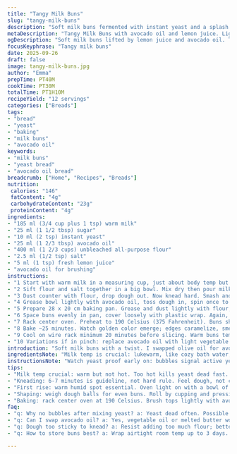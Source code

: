 ```yaml
---
title: "Tangy Milk Buns"
slug: "tangy-milk-buns"
description: "Soft milk buns fermented with instant yeast and a splash of lemon juice for subtle tang. Olive oil swapped for avocado oil for a buttery undertone. Kneaded till smooth, risen in warm spot twice, baked to golden crust. Well aerated texture, slightly chewy but tender inside. Great for sandwiches or breakfast. Keeps 2-3 days airtight. Aroma hints nutty citrus."
metaDescription: "Tangy Milk Buns with avocado oil and lemon juice. Lightly chewy crumb, golden crust. Twice risen, baked till hollow tap sounds. Fresh kept 2-3 days sealed."
ogDescription: "Soft milk buns lifted by lemon juice and avocado oil. Twice risen, baked to golden crisp. Chewy crumb, airy holes. Store airtight, freeze for longer."
focusKeyphrase: "Tangy milk buns"
date: 2025-09-26
draft: false
image: tangy-milk-buns.jpg
author: "Emma"
prepTime: PT40M
cookTime: PT30M
totalTime: PT1H10M
recipeYield: "12 servings"
categories: ["Breads"]
tags:
- "bread"
- "yeast"
- "baking"
- "milk buns"
- "avocado oil"
keywords:
- "milk buns"
- "yeast bread"
- "avocado oil bread"
breadcrumb: ["Home", "Recipes", "Breads"]
nutrition: 
 calories: "146"
 fatContent: "4g"
 carbohydrateContent: "23g"
 proteinContent: "4g"
ingredients:
- "185 ml (3/4 cup plus 1 tsp) warm milk"
- "25 ml (1 1/2 tbsp) sugar"
- "10 ml (2 tsp) instant yeast"
- "25 ml (1 2/3 tbsp) avocado oil"
- "400 ml (1 2/3 cups) unbleached all-purpose flour"
- "2.5 ml (1/2 tsp) salt"
- "5 ml (1 tsp) fresh lemon juice"
- "avocado oil for brushing"
instructions:
- "1 Start with warm milk in a measuring cup, just about body temp but no hotter. Toss in sugar, lemon juice, instant yeast. Stir lightly; wait until bubbles peek on surface like tiny frothy windows. If nothing, yeast is dead or water too hot. 5-8 minutes, max. When frothy, add avocado oil. Stir slowly, keep bubbles intact."
- "2 Sift flour and salt together in a big bowl. Mix dry then pour milk mix over slowly, stirring aggressively with wooden spoon or silicone spatula till dough clumps. Sticky, shaggy, no problem. Avoid adding more flour here. Let it rough."
- "3 Dust counter with flour, drop dough out. Now knead hard. Smash and fold 6-7 minutes. Dough transitions from sticky blob to supple and slightly tacky ball. Too dry? Small splash cold water. Too wet? Dust flour bit by bit but no more than needed. Dough’s feel here says a lot about bun texture later. Form tight ball."
- "4 Grease bowl lightly with avocado oil, toss dough in, spin once to coat all sides. Cover with cling film, press down slightly so it hugs dough. Place in warm, humid spot—near boiling water bowl or oven light on. Let rest about 1 hr 45 mins to 2 hrs or until it doubles—look for smooth dough with bubbles just under surface, kind of jiggly when poked. Not done? Wait more, no rush but heat’s key."
- "5 Prepare 28 x 20 cm baking pan. Grease and dust lightly with flour, don’t skip. Prevents burning sticky bottoms. Punch dough down gently, divide into 12 chunks. Use scale for consistency if you want even buns that bake uniformly. Roll into tight balls by cupping one hand, roll dough into palm while pressing lightly on counter. Smooth skin is key."
- "6 Space buns evenly in pan, cover loosely with plastic wrap. Again, rest in warm spot. About 50-65 minutes. Buns swell, nearly double, pull apart slightly. Poke test: indentation stays a bit; if springs back quick, needs more. Best to avoid overproofing or buns collapse in oven."
- "7 Rack center oven. Preheat to 190 Celsius (375 Fahrenheit). Buns should look puffed, shiny. Brush tops lightly with avocado oil—adds sheen and helps crust crisp and color right. Skip too much oil or they’ll be greasy."
- "8 Bake ~25 minutes. Watch golden color emerge; edges caramelize, smell deepens from yeasty softness to toasty warmth. Tap bottoms—hollow sound means cooked through, not doughy. Color is guide, listen and smell your oven’s unique cues."
- "9 Cool on wire rack minimum 20 minutes before slicing. Warm buns tempt slicing now but crumb can smear or compress. Patience yields light texture, chewy crumb with little holes, airy but structured. Keep in airtight container room temp 2-3 days. Refrigeration dries quickly. Freeze to store longer."
- "10 Variations if in pinch: replace avocado oil with light vegetable oil or melted butter but expect subtle flavor shift. Swap lemon juice for a teaspoon apple cider vinegar to activate yeast differently. Adding 15-20 ml oat flour to replace some AP flour makes crumb reflect rustic mill notes."
introduction: "Soft milk buns with a twist. I swapped olive oil for avocado oil for a buttery note and added lemon juice to boost yeast activity and add a subtle tang. You get a nicely risen, lightly chewy crumb without heaviness. Milk and sugar create moistness, but don’t overheat milk or yeast dies—signaled by no bubbles after 5-8 minutes waiting. Kneading’s where it goes from dumpy sticky to silk. Resting twice builds air pockets and dough volume that speak of hours, not minutes. Baking's about smells—yeasty, toasty, golden crust’s a visual treat. Test doneness with thumps and appearance, not just the clock. Temps and timing fluctuate in every kitchen."
ingredientsNote: "Milk temp is crucial: lukewarm, like cozy bath water; too hot kills yeast. Sugar feeds yeast but too much hampers rise; I lowered from original 2 tbsp to 1 1/2 for avoid gummy inside. Lemon juice tweaks acidity to perfect yeast alive buzz, replace with apple cider vinegar for milder sour note. Avocado oil over olive here for neutral buttery undertone and better browning. Flour should be unbleached all-purpose, no need for bread flour—it creates perfect light chew without heaviness. Salt is low but vital—it tempers yeast and strengthens gluten. Avoid over-flouring as dough texture determines bread lightness. Keep oils ready for bowl and brush; helps dough slide and gives crust shine."
instructionsNote: "Watch yeast proof early on: bubbles signal active yeast. If none by 8 minutes, don’t proceed—dump mix, yeast dead or temp wrong. Kneading time varies; judge by dough texture not clock. Too sticky? Little flour is better than too much. Dough should bounce back to light finger poke, not stick or fall flat. Double rises require warm, humid environments. Try warm oven light on with bowl of boiling water if room cold. Buns at second rise should be glossy and swollen, not flattened—poke test key. During baking, visual cues beat timers—golden crust, caramel spots, hollow tap sound at bottom means ready. Avoid cutting warm buns or crumb will be gummy. Store airtight and avoid fridge—they dry out fast. Freeze if needed and toast next day."
tips:
- "Milk temp crucial: warm but not hot. Too hot kills yeast dead fast. Wait for bubbles on surface after mixing yeast, sugar, lemon juice. No bubbles after 8 minutes? Dump and start fresh. Yeast freshness matters more than flour brand. Use instant yeast for quick proof; active dry needs activation beforehand. Lemon juice tweaks acidity; swap with apple cider vinegar but flavor shifts slightly. Keep mixing gentle when adding oil to keep bubbles intact. Bubbles early on spell later rise and crumb airiness."
- "Kneading: 6-7 minutes is guideline, not hard rule. Feel dough, not clock. Starts sticky, rough, then smooth and tacky ball forms. Too dry? Dip fingers in water before adding small splash cold water, avoid flour dusting beyond initial sifted. Over-flouring kills chewiness, leads to dense crumb. Dough should bounce back lightly to finger press, not stick to skin. Trust texture cues. Kneading builds gluten key for soft structure. No machine needed, hand kneading develops feel and control better here."
- "First rise: warm humid spot essential. Oven light on with a bowl of boiling water inside or near heater. Dough surface doubles, smooth with sub-surface bubbles. Jiggly when poked is good sign. Take your time; rushed rise means collapsed buns on baking. Cling film should hug dough no gaps to keep moisture in. Avoid drafts or cold spots; yeast can stall or die. It’s a waiting game with signs visible. If rise slow, double check water temp on yeast proof or room temp. Adjust accordingly. More humidity, less crust dryness, better oven spring."
- "Shaping: weigh dough balls for even buns. Roll by cupping and pressing lightly on counter to get tight skin. Smooth skin helps crust color and seam sealing. Don’t stretch too tight or buns will shrink back during proof. Space evenly on pan with room for swelling. Cover loosely so buns don’t dry but still get airflow for crust development. Second rise same warm spot. Buns nearly double again. Poke test is key; slow indentation rebound means ready. Springs back like rubber band means wait more. Overproofed buns flatten and collapse in oven - avoid by sensing, not timing."
- "Baking: rack center oven at 190 Celsius. Brush tops lightly with avocado oil for sheen and crisp crust, skip excess oil or greasy edge forms. Bake about 25 minutes. Golden caramel spots appear; smell changes from sweet yeast to toasty warm aroma. Tap bottom for hollow sound to check doneness, not clock. Cool on wire rack minimum 20 mins before slicing to let crumb set or crumb squishes and gets gummy. Store airtight room temp 2-3 days max. Refrigeration dries buns fast. Freeze wrapped for extended storage, thaw and toast gently later."
faq:
- "q: Why no bubbles after mixing yeast? a: Yeast dead often. Possible water too hot kills yeast instantly. Use warm water, 37-40 C max. Old yeast poor rise too. Test with small yeast proof batch before mixing all. Lemon juice acidity small factor, big no bubbles mostly temp or yeast."
- "q: Can I swap avocado oil? a: Yes, vegetable oil or melted butter works. Butter adds richer flavor, oil stays neutral. Oil choice affects crust browning slightly. Extra flavor tweaks crumb but won’t break dough. Lemon juice replacement is apple cider vinegar but expect milder rise and tang shift."
- "q: Dough too sticky to knead? a: Resist adding too much flour; better dampen hands or counter slightly. Sticky means hydration good for light buns. Kneading transforms sticky rough dough to tacky smooth ball over minutes. Flour added lightly, bit at a time only if really wet. Sticky isn’t failure; over-flour leads to dense bread."
- "q: How to store buns best? a: Wrap airtight room temp up to 3 days. Refrigeration kills softness, dries crumb fast. Freeze if longer, slice frozen or thaw gently. Avoid plastic wrap traps moisture causing soggy crust on thaw. Use bread bag then reseal. Toast after thaw brings some crust life back."

---
```

